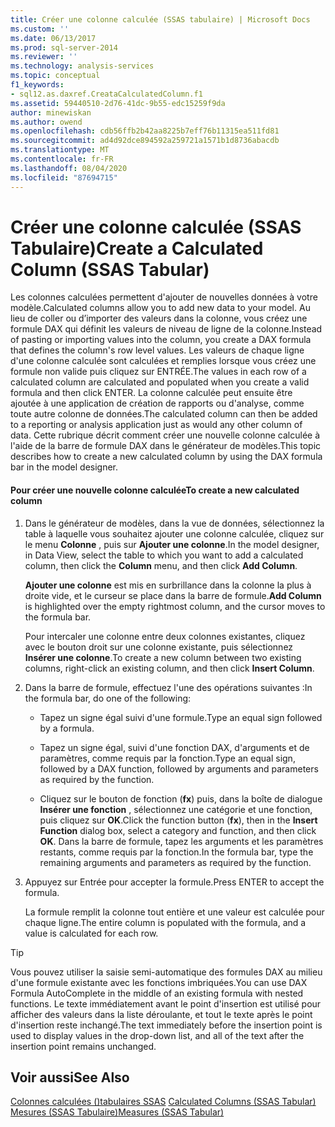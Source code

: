 ```yaml
---
title: Créer une colonne calculée (SSAS tabulaire) | Microsoft Docs
ms.custom: ''
ms.date: 06/13/2017
ms.prod: sql-server-2014
ms.reviewer: ''
ms.technology: analysis-services
ms.topic: conceptual
f1_keywords:
- sql12.as.daxref.CreataCalculatedColumn.f1
ms.assetid: 59440510-2d76-41dc-9b55-edc15259f9da
author: minewiskan
ms.author: owend
ms.openlocfilehash: cdb56ffb2b42aa8225b7eff76b11315ea511fd81
ms.sourcegitcommit: ad4d92dce894592a259721a1571b1d8736abacdb
ms.translationtype: MT
ms.contentlocale: fr-FR
ms.lasthandoff: 08/04/2020
ms.locfileid: "87694715"
---
```

# <a name="create-a-calculated-column-ssas-tabular"></a><span data-ttu-id="dae98-102">Créer une colonne calculée (SSAS Tabulaire)</span><span class="sxs-lookup"><span data-stu-id="dae98-102">Create a Calculated Column (SSAS Tabular)</span></span>
  <span data-ttu-id="dae98-103">Les colonnes calculées permettent d'ajouter de nouvelles données à votre modèle.</span><span class="sxs-lookup"><span data-stu-id="dae98-103">Calculated columns allow you to add new data to your model.</span></span> <span data-ttu-id="dae98-104">Au lieu de coller ou d’importer des valeurs dans la colonne, vous créez une formule DAX qui définit les valeurs de niveau de ligne de la colonne.</span><span class="sxs-lookup"><span data-stu-id="dae98-104">Instead of pasting or importing values into the column, you create a DAX formula that defines the column's row level values.</span></span> <span data-ttu-id="dae98-105">Les valeurs de chaque ligne d'une colonne calculée sont calculées et remplies lorsque vous créez une formule non valide puis cliquez sur ENTRÉE.</span><span class="sxs-lookup"><span data-stu-id="dae98-105">The values in each row of a calculated column are calculated and populated when you create a valid formula and then click ENTER.</span></span> <span data-ttu-id="dae98-106">La colonne calculée peut ensuite être ajoutée à une application de création de rapports ou d'analyse, comme toute autre colonne de données.</span><span class="sxs-lookup"><span data-stu-id="dae98-106">The calculated column can then be added to a reporting or analysis application just as would any other column of data.</span></span> <span data-ttu-id="dae98-107">Cette rubrique décrit comment créer une nouvelle colonne calculée à l'aide de la barre de formule DAX dans le générateur de modèles.</span><span class="sxs-lookup"><span data-stu-id="dae98-107">This topic describes how to create a new calculated column by using the DAX formula bar in the model designer.</span></span>  
  
#### <a name="to-create-a-new-calculated-column"></a><span data-ttu-id="dae98-108">Pour créer une nouvelle colonne calculée</span><span class="sxs-lookup"><span data-stu-id="dae98-108">To create a new calculated column</span></span>  
  
1.  <span data-ttu-id="dae98-109">Dans le générateur de modèles, dans la vue de données, sélectionnez la table à laquelle vous souhaitez ajouter une colonne calculée, cliquez sur le menu **Colonne** , puis sur **Ajouter une colonne**.</span><span class="sxs-lookup"><span data-stu-id="dae98-109">In the model designer, in Data View, select the table to which you want to add a calculated column, then click the **Column** menu, and then click **Add Column**.</span></span>  
  
     <span data-ttu-id="dae98-110">**Ajouter une colonne** est mis en surbrillance dans la colonne la plus à droite vide, et le curseur se place dans la barre de formule.</span><span class="sxs-lookup"><span data-stu-id="dae98-110">**Add Column** is highlighted over the empty rightmost column, and the cursor moves to the formula bar.</span></span>  
  
     <span data-ttu-id="dae98-111">Pour intercaler une colonne entre deux colonnes existantes, cliquez avec le bouton droit sur une colonne existante, puis sélectionnez **Insérer une colonne**.</span><span class="sxs-lookup"><span data-stu-id="dae98-111">To create a new column between two existing columns, right-click an existing column, and then click **Insert Column**.</span></span>  
  
2.  <span data-ttu-id="dae98-112">Dans la barre de formule, effectuez l'une des opérations suivantes :</span><span class="sxs-lookup"><span data-stu-id="dae98-112">In the formula bar, do one of the following:</span></span>  
  
    -   <span data-ttu-id="dae98-113">Tapez un signe égal suivi d'une formule.</span><span class="sxs-lookup"><span data-stu-id="dae98-113">Type an equal sign followed by a formula.</span></span>  
  
    -   <span data-ttu-id="dae98-114">Tapez un signe égal, suivi d'une fonction DAX, d'arguments et de paramètres, comme requis par la fonction.</span><span class="sxs-lookup"><span data-stu-id="dae98-114">Type an equal sign, followed by a DAX function, followed by arguments and parameters as required by the function.</span></span>  
  
    -   <span data-ttu-id="dae98-115">Cliquez sur le bouton de fonction (**fx**) puis, dans la boîte de dialogue **Insérer une fonction** , sélectionnez une catégorie et une fonction, puis cliquez sur **OK**.</span><span class="sxs-lookup"><span data-stu-id="dae98-115">Click the function button (**fx**), then in the **Insert Function** dialog box, select a category and function, and then click **OK**.</span></span> <span data-ttu-id="dae98-116">Dans la barre de formule, tapez les arguments et les paramètres restants, comme requis par la fonction.</span><span class="sxs-lookup"><span data-stu-id="dae98-116">In the formula bar, type the remaining arguments and parameters as required by the function.</span></span>  
  
3.  <span data-ttu-id="dae98-117">Appuyez sur Entrée pour accepter la formule.</span><span class="sxs-lookup"><span data-stu-id="dae98-117">Press ENTER to accept the formula.</span></span>  
  
     <span data-ttu-id="dae98-118">La formule remplit la colonne tout entière et une valeur est calculée pour chaque ligne.</span><span class="sxs-lookup"><span data-stu-id="dae98-118">The entire column is populated with the formula, and a value is calculated for each row.</span></span>  
  
> [!TIP]  
>  <span data-ttu-id="dae98-119">Vous pouvez utiliser la saisie semi-automatique des formules DAX au milieu d'une formule existante avec les fonctions imbriquées.</span><span class="sxs-lookup"><span data-stu-id="dae98-119">You can use DAX Formula AutoComplete in the middle of an existing formula with nested functions.</span></span> <span data-ttu-id="dae98-120">Le texte immédiatement avant le point d'insertion est utilisé pour afficher des valeurs dans la liste déroulante, et tout le texte après le point d'insertion reste inchangé.</span><span class="sxs-lookup"><span data-stu-id="dae98-120">The text immediately before the insertion point is used to display values in the drop-down list, and all of the text after the insertion point remains unchanged.</span></span>  
  
## <a name="see-also"></a><span data-ttu-id="dae98-121">Voir aussi</span><span class="sxs-lookup"><span data-stu-id="dae98-121">See Also</span></span>  
 <span data-ttu-id="dae98-122">[Colonnes calculées &#40;&#41;tabulaires SSAS](ssas-calculated-columns.md) </span><span class="sxs-lookup"><span data-stu-id="dae98-122">[Calculated Columns &#40;SSAS Tabular&#41;](ssas-calculated-columns.md) </span></span>  
 [<span data-ttu-id="dae98-123">Mesures &#40;SSAS Tabulaire&#41;</span><span class="sxs-lookup"><span data-stu-id="dae98-123">Measures &#40;SSAS Tabular&#41;</span></span>](measures-ssas-tabular.md)  
  
  
